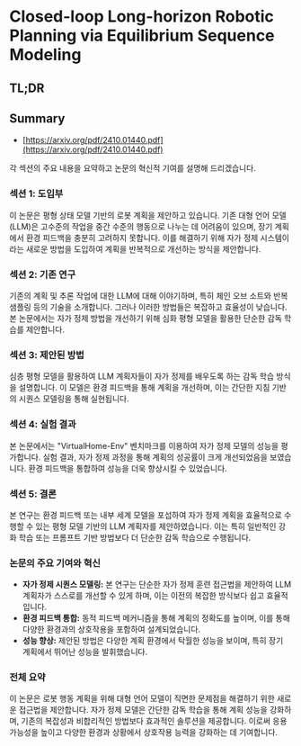 # Closed-loop Long-horizon Robotic Planning via Equilibrium Sequence Modeling
## TL;DR
## Summary
- [https://arxiv.org/pdf/2410.01440.pdf](https://arxiv.org/pdf/2410.01440.pdf)

각 섹션의 주요 내용을 요약하고 논문의 혁신적 기여를 설명해 드리겠습니다.

### 섹션 1: 도입부
이 논문은 평형 상태 모델 기반의 로봇 계획을 제안하고 있습니다. 기존 대형 언어 모델(LLM)은 고수준의 작업을 중간 수준의 행동으로 나누는 데 어려움이 있으며, 장기 계획에서 환경 피드백을 충분히 고려하지 못합니다. 이를 해결하기 위해 자가 정제 시스템이라는 새로운 방법을 도입하여 계획을 반복적으로 개선하는 방식을 제안합니다.

### 섹션 2: 기존 연구
기존의 계획 및 추론 작업에 대한 LLM에 대해 이야기하며, 특히 체인 오브 소트와 반복 샘플링 등의 기술을 소개합니다. 그러나 이러한 방법들은 복잡하고 효율성이 낮습니다. 본 논문에서는 자가 정제 방법을 개선하기 위해 심화 평형 모델을 활용한 단순한 감독 학습를 제안합니다.

### 섹션 3: 제안된 방법
심층 평형 모델을 활용하여 LLM 계획자들이 자가 정제를 배우도록 하는 감독 학습 방식을 설명합니다. 이 모델은 환경 피드백을 통해 계획을 개선하며, 이는 간단한 지침 기반의 시퀀스 모델링을 통해 실현됩니다.

### 섹션 4: 실험 결과
본 논문에서는 "VirtualHome-Env" 벤치마크를 이용하여 자가 정제 모델의 성능을 평가합니다. 실험 결과, 자가 정제 과정을 통해 계획의 성공률이 크게 개선되었음을 보였습니다. 환경 피드백을 통합하여 성능을 더욱 향상시킬 수 있었습니다.

### 섹션 5: 결론
본 연구는 환경 피드백 또는 내부 세계 모델을 포섭하여 자가 정제 계획을 효율적으로 수행할 수 있는 평형 모델 기반의 LLM 계획자를 제안하였습니다. 이는 특히 일반적인 강화 학습 또는 프롬프트 기반 방법보다 더 단순한 감독 학습으로 수행됩니다.

### 논문의 주요 기여와 혁신
- **자가 정제 시퀀스 모델링:** 본 연구는 단순한 자가 정제 훈련 접근법을 제안하여 LLM 계획자가 스스로를 개선할 수 있게 하며, 이는 이전의 복잡한 방식보다 쉽고 효율적입니다.
- **환경 피드백 통합:** 동적 피드백 메커니즘을 통해 계획의 정확도를 높이며, 이를 통해 다양한 환경과의 상호작용을 포함하여 설계되었습니다.
- **성능 향상:** 제안된 방법은 다양한 계획 환경에서 탁월한 성능을 보이며, 특히 장기 계획에서 뛰어난 성능을 발휘했습니다.

### 전체 요약
이 논문은 로봇 행동 계획을 위해 대형 언어 모델이 직면한 문제점을 해결하기 위한 새로운 접근법을 제안합니다. 자가 정제 모델은 간단한 감독 학습을 통해 계획 성능을 강화하며, 기존의 복잡성과 비합리적인 방법보다 효과적인 솔루션을 제공합니다. 이로써 응용 가능성을 높이고 다양한 환경과 상황에서 상호작용 능력을 강화하는 데 기여합니다.